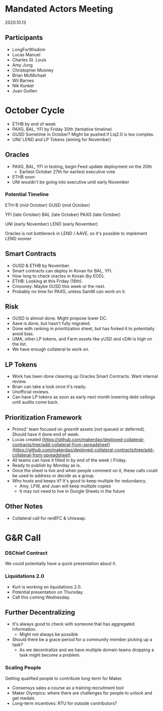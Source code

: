 # Mandated Actors Meeting

2020.10.13

## Participants

- LongForWisdom
- Lucas Manuel
- Charles St. Louis
- Amy Jung
- Christopher Mooney
- Brian McMichael
- Wil Barnes
- Nik Kunkel
- Juan Guillen

# October Cycle

- ETHB by end of week
- PAXG, BAL, YFI by Friday 30th (tentative timeline)
- GUSD Sometime in October? Might be pushed if Liq2.0 is too complex.
- UNI/ LEND and LP Tokens (aiming for November)

## Oracles

- PAXG, BAL, YFI in testing, begin Feed update deployment on the 20th
  - Earliest October 27th for earliest executive vote
- ETHB soon
- UNI wouldn't be going into executive until early November

### Potential Timeline

ETH-B (mid October)
GUSD (mid October)

YFI (late October)
BAL (late October)
PAXG (late October)

UNI (early November)
LEND (early November)

Oracles is not bottleneck in LEND / AAVE, so it's possible to implement LEND sooner

## Smart Contracts

- GUSD & ETHB by November.
- Smart contracts can deploy in Kovan for BAL, YFI.
- How long to check oracles in Kovan (by EOD).
- ETHB: Looking at this Friday (16th).
- Cmooney: Maybe GUSD this week or the next.
- Probably no time for PAXG, unless SamM can work on it.

## Risk

- GUSD is almost done. Might propose lower DC.
- Aave is done, but hasn't fully migrated.
- Done with ranking in prioritization sheet, but has forked it to potentially avoid bias.
- UMA, other LP tokens, and Farm assets like yUSD and cDAI is high on the list.
- We have enough collateral to work on.

## LP Tokens

- Work has been done cleaning up Oracles Smart Contracts. Want internal review.
- Brian can take a look once it's ready.
- Unofficial reviews.
- Can have LP tokens as soon as early next month lowering debt ceilings until audits come back.

## Prioritization Framework

- Primož' team focused on _greenlit_ assets (not queued or deferred). Should have it done end of week.
- Lucas created [https://github.com/makerdao/deployed-collateral-contracts/tree/add-collateral-from-spreadsheet](https://github.com/makerdao/deployed-collateral-contracts/tree/add-collateral-from-spreadsheet)
- All teams can have it filled in by end of the week / Friday.
- Ready to publish by Monday as is.
- Once the sheet is live and when people comment on it, these calls could be used to address or decide as a group.
- Who hosts and keeps it? It's good to keep multiple for redundancy.
  - Amy, LFW, and Juan will keep multiple copies
  - It may not need to live in Google Sheets in the future

## Other Notes

- Collateral call for renBTC & Uniswap.

# G&R Call

### DSChief Contract

We could potentially have a quick presentation about it.

### Liquidations 2.0

- Kurt is working on liquidations 2.0.
- Potential presentation on Thursday.
- Call this coming Wednesday.

## Further Decentralizing

- It's always good to check with someone that has aggregated information.
  - Might not always be possible
- Should there be a grace period for a community member picking up a task?
  - As we decentralize and we have multiple domain teams dropping a task might become a problem.

### Scaling People

Getting qualified people to contribute long-term for Maker.

- Consensys sales a course as a training recruitment tool
- Maker Olympics: where there are challenges for people to unlock and get medals
- Long-term incentives: RTU for outside contributors?
